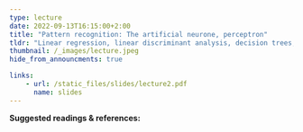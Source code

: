 ```yaml
---
type: lecture
date: 2022-09-13T16:15:00+2:00
title: "Pattern recognition: The artificial neurone, perceptron"
tldr: "Linear regression, linear discriminant analysis, decision trees, linear SVM, nearest neighbours, neural nets"
thumbnail: /_images/lecture.jpeg
hide_from_announcments: true

links: 
    - url: /static_files/slides/lecture2.pdf
      name: slides
---
```


**Suggested readings & references:**
